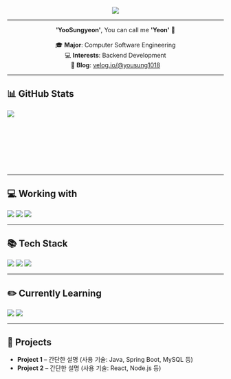 <!-- 상단 캡슐 배너 -->
<p align="center">
  <img src="https://capsule-render.vercel.app/api?type=venom&height=300&color=FFFFFF&text=Yeon_💻&fontColor=669DF6&rotate=0&textBg=false" />
</p>

---

<p align="center">
  <b>'YooSungyeon'</b>, You can call me <b>'Yeon'</b> 👋<br><br>
  🎓 <b>Major</b>: Computer Software Engineering<br>
  💻 <b>Interests</b>: Backend Development<br>
  📝 <b>Blog</b>: <a href="https://velog.io/@yousung1018">velog.io/@yousung1018</a>
</p>

---

<!-- GitHub Stats -->
<h2>📊 GitHub Stats</h2>
<p>
  <img align="left" src="https://github-readme-stats.vercel.app/api?username=YuSungyeon&theme=gruvbox_light&hide_border=true&count_private=true&show_icons=false&custom_title=GitHub%20Stats😊"/>
</p>

<br><br><br><br><br><br><br><br>

---

<!-- Working with -->
<h2>💻 Working with</h2>
<p>
  <img src="http://img.shields.io/badge/Visual Studio Code-007ACC?style=flat-square&logo=visualstudiocode&logoColor=white" />
  <img src="http://img.shields.io/badge/IntelliJ IDEA-000000?style=flat-square&logo=intellijidea&logoColor=white" />
  <img src="https://img.shields.io/badge/Figma-F24E1E?style=flat-square&logo=figma&logoColor=white" />
</p>

---

<!-- Tech Stack -->
<h2>📚 Tech Stack</h2>
<p>
  <img src="http://img.shields.io/badge/C-A8B9CC?style=flat-square&logo=C&logoColor=white" />
  <img src="http://img.shields.io/badge/Java-007396?style=flat-square&logo=java&logoColor=white" />
  <img src="http://img.shields.io/badge/Spring-6DB33F?style=flat-square&logo=spring&logoColor=white" />
</p>

---

<!-- Learning -->
<h2>✏️ Currently Learning</h2>
<p>
  <img src="https://img.shields.io/badge/Node.js-339933?style=flat-square&logo=nodedotjs&logoColor=white" />
  <img src="https://img.shields.io/badge/React-61DAFB?style=flat-square&logo=react&logoColor=black" />
</p>

---

<!-- Projects -->
<h2>📁 Projects</h2>
<ul>
  <li><b>Project 1</b> – 간단한 설명 (사용 기술: Java, Spring Boot, MySQL 등)</li>
  <li><b>Project 2</b> – 간단한 설명 (사용 기술: React, Node.js 등)</li>
</ul>
